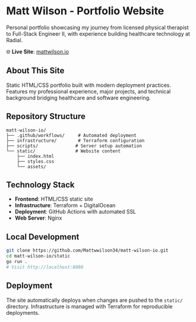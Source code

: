 # Matt Wilson - Portfolio Website

Personal portfolio showcasing my journey from licensed physical therapist to Full-Stack Engineer II, with experience building healthcare technology at Radial.

🌐 **Live Site**: [mattwilson.io](https://mattwilson.io)

## About This Site

Static HTML/CSS portfolio built with modern deployment practices. Features my professional experience, major projects, and technical background bridging healthcare and software engineering.

## Repository Structure

```
matt-wilson-io/
├── .github/workflows/     # Automated deployment
├── infrastructure/        # Terraform configuration  
├── scripts/              # Server setup automation
└── static/               # Website content
    ├── index.html
    ├── styles.css
    └── assets/
```

## Technology Stack

- **Frontend**: HTML/CSS static site
- **Infrastructure**: Terraform + DigitalOcean
- **Deployment**: GitHub Actions with automated SSL
- **Web Server**: Nginx

## Local Development

```bash
git clone https://github.com/Mattwwilson34/matt-wilson-io.git
cd matt-wilson-io/static
go run .
# Visit http://localhost:8080
```

## Deployment

The site automatically deploys when changes are pushed to the `static/` directory. Infrastructure is managed with Terraform for reproducible deployments.

